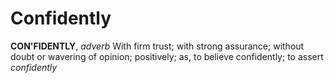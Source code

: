 # Confidently

**CON'FIDENTLY**, _adverb_ With firm trust; with strong assurance; without doubt or wavering of opinion; positively; as, to believe confidently; to assert _confidently_